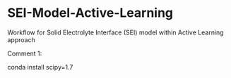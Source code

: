 # SEI-Model-Active-Learning
Workflow for Solid Electrolyte Interface (SEI) model within Active Learning approach

Comment 1:

conda install scipy=1.7
